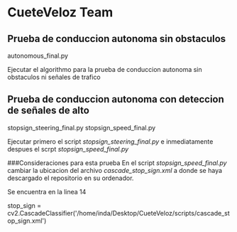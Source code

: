 # CueteVeloz Team

## Prueba de conduccion autonoma sin obstaculos
autonomous_final.py

Ejecutar el algorithmo para la prueba de conduccion autonoma sin obstaculos ni señales de trafico

## Prueba de conduccion autonoma con deteccion de señales de alto
stopsign_steering_final.py
stopsign_speed_final.py

Ejecutar primero el script *stopsign_steering_final.py* e inmediatamente despues el scrpt *stopsign_speed_final.py*

###Consideraciones para esta prueba
En el script *stopsign_speed_final.py* cambiar la ubicacion del archivo *cascade_stop_sign.xml*
a donde se haya descargado el repositorio en su ordenador.

Se encuentra en la linea 14

stop_sign = cv2.CascadeClassifier('/home/inda/Desktop/CueteVeloz/scripts/cascade_stop_sign.xml')

